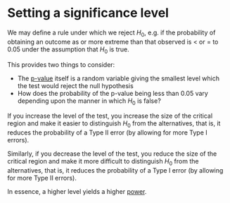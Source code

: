 # Setting a significance level

We may define a rule under which we reject $H_0$, e.g. if the probability of
obtaining an outcome as or more extreme than that observed is < or = to 0.05
under the assumption that $H_0$ is true.

This provides two things to consider:
- The [p-value](202210151020) itself is a random variable giving the smallest
  level which the test would reject the null hypothesis
- How does the probability of the p-value being less than 0.05 vary depending 
  upon the manner in which $H_0$ is false?

If you increase the level of the test, you increase the size of the critical
region and make it easier to distinguish $H_0$ from the alternatives, that is,
it reduces the probability of a Type II error (by allowing for more Type I
errors).

Similarly, if you decrease the level of the test, you reduce the size of the
critical region and make it more difficult to distinguish $H_0$ from the
alternatives, that is, it reduces the probability of a Type I error (by allowing
for more Type II errors).

In essence, a higher level yields a higher [power](202210151142).
